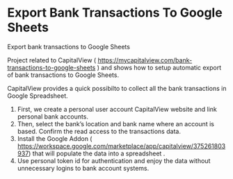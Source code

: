 # Export Bank Transactions To Google Sheets
Export bank transactions to Google Sheets

Project related to CapitalView ( https://mycapitalview.com/bank-transactions-to-google-sheets ) and shows how to setup automatic export of bank transactions to Google Sheets.

CapitalView provides a quick possibilto to collect all the bank transactions in Google Spreadsheet. 
1. First, we create a personal user account CapitalView website and link personal bank accounts.
2. Then, select the bank’s location and bank name where an account is based. Confirm the read access to the transactions data.
3. Install the Google Addon ( https://workspace.google.com/marketplace/app/capitalview/375261803937) that will populate the data into a spreadsheet  . 
4. Use personal token id for authentication and enjoy the data without unnecessary logins to bank account systems. 

